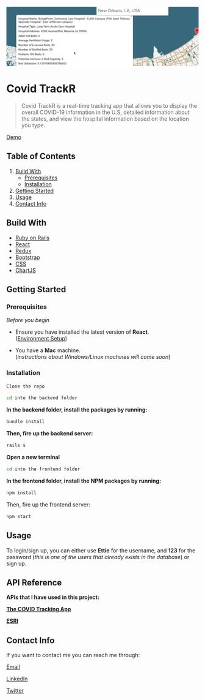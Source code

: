 
![COVID TrackR](./frontend/readme.png)
# Covid TrackR
>Covid TrackR is a real-time tracking app that allows you to display the overall COVID-19 information in the U.S, detailed information about the states, and view the hospital information based on the location you type.

[Demo](https://www.youtube.com/watch?v=7Sklsae1jFA&t=10s)
## Table of Contents
1. [Build With](#build-with)
    * [Prerequisites](#prerequisites)
    * [Installation](#installation)
2. [Getting Started](#getting-started)
3. [Usage](#usage)
4. [Contact Info](#contact-info)
## Build With
* [Ruby on Rails](https://rubyonrails.org/)
* [React](https://reactjs.org/)
* [Redux](https://redux.js.org/)
* [Bootstrap](https://getbootstrap.com/)
* [CSS](https://en.wikipedia.org/wiki/Cascading_Style_Sheets)
* [ChartJS](https://www.chartjs.org/)

## Getting Started
### Prerequisites

*Before you begin*

* Ensure you have installed the latest version of **React**.<br>([Environment Setup](https://www.tutorialspoint.com/reactjs/reactjs_environment_setup.htm))

* You have a **Mac** machine.<br>(*instructions about Windows/Linux machines will come soon*)

### Installation
```bash
Clone the repo
```
```bash
cd into the backend folder
```
**In the backend folder, install the packages by running:**
```bash 
bundle install
```
**Then, fire up the backend server:**
```bash 
rails s
```
**Open a new terminal**
```bash
cd into the frontend folder
```
**In the frontend folder, install the NPM packages by running:**
```bash
npm install
```
Then, fire up the frontend server:
```bash
npm start
```

## Usage
To login/sign up, you can either use **Ettie** for the username, and **123** for the password (*this is one of the users that already exists in the database*) or sign up.
## API Reference
**APIs that I have used in this project:**

**[The COVID Tracking App](https://covidtracking.com/data/api#swaggerWrapper)**


**[ESRI](https://coronavirus-resources.esri.com/datasets/definitivehc::definitive-healthcare-usa-hospital-beds/data?geometry=94.394%2C-16.820%2C-119.356%2C72.123&orderBy=HQ_CITY&page=10)** 



## Contact Info
If you want to contact me you can reach me through:

[Email](melike180400@gmail.com)

[LinkedIn](https://www.linkedin.com/in/melike-kilic/)

[Twitter](https://twitter.com/melikeekilic)